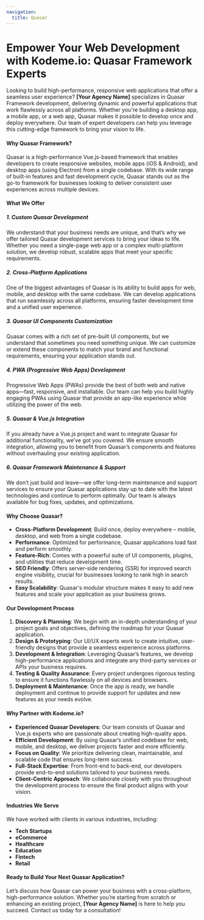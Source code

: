 ```yaml
---
navigation:
  title: Quasar
---
```


# Empower Your Web Development with Kodeme.io: Quasar Framework Experts

Looking to build high-performance, responsive web applications that offer a seamless user experience? **\[Your Agency Name]** specializes in Quasar Framework development, delivering dynamic and powerful applications that work flawlessly across all platforms. Whether you're building a desktop app, a mobile app, or a web app, Quasar makes it possible to develop once and deploy everywhere. Our team of expert developers can help you leverage this cutting-edge framework to bring your vision to life.

#### Why Quasar Framework?

Quasar is a high-performance Vue.js-based framework that enables developers to create responsive websites, mobile apps (iOS & Android), and desktop apps (using Electron) from a single codebase. With its wide range of built-in features and fast development cycle, Quasar stands out as the go-to framework for businesses looking to deliver consistent user experiences across multiple devices.

#### What We Offer

##### 1. **Custom Quasar Development**

We understand that your business needs are unique, and that’s why we offer tailored Quasar development services to bring your ideas to life. Whether you need a single-page web app or a complex multi-platform solution, we develop robust, scalable apps that meet your specific requirements.

##### 2. **Cross-Platform Applications**

One of the biggest advantages of Quasar is its ability to build apps for web, mobile, and desktop with the same codebase. We can develop applications that run seamlessly across all platforms, ensuring faster development time and a unified user experience.

##### 3. **Quasar UI Components Customization**

Quasar comes with a rich set of pre-built UI components, but we understand that sometimes you need something unique. We can customize or extend these components to match your brand and functional requirements, ensuring your application stands out.

##### 4. **PWA (Progressive Web Apps) Development**

Progressive Web Apps (PWAs) provide the best of both web and native apps—fast, responsive, and installable. Our team can help you build highly engaging PWAs using Quasar that provide an app-like experience while utilizing the power of the web.

##### 5. **Quasar & Vue.js Integration**

If you already have a Vue.js project and want to integrate Quasar for additional functionality, we’ve got you covered. We ensure smooth integration, allowing you to benefit from Quasar’s components and features without overhauling your existing application.

##### 6. **Quasar Framework Maintenance & Support**

We don’t just build and leave—we offer long-term maintenance and support services to ensure your Quasar applications stay up to date with the latest technologies and continue to perform optimally. Our team is always available for bug fixes, updates, and optimizations.

#### Why Choose Quasar?

- **Cross-Platform Development**: Build once, deploy everywhere – mobile, desktop, and web from a single codebase.
- **Performance**: Optimized for performance, Quasar applications load fast and perform smoothly.
- **Feature-Rich**: Comes with a powerful suite of UI components, plugins, and utilities that reduce development time.
- **SEO Friendly**: Offers server-side rendering (SSR) for improved search engine visibility, crucial for businesses looking to rank high in search results.
- **Easy Scalability**: Quasar's modular structure makes it easy to add new features and scale your application as your business grows.

#### Our Development Process

1. **Discovery & Planning**: We begin with an in-depth understanding of your project goals and objectives, defining the roadmap for your Quasar application.
2. **Design & Prototyping**: Our UI/UX experts work to create intuitive, user-friendly designs that provide a seamless experience across platforms.
3. **Development & Integration**: Leveraging Quasar’s features, we develop high-performance applications and integrate any third-party services or APIs your business requires.
4. **Testing & Quality Assurance**: Every project undergoes rigorous testing to ensure it functions flawlessly on all devices and browsers.
5. **Deployment & Maintenance**: Once the app is ready, we handle deployment and continue to provide support for updates and new features as your needs evolve.

#### Why Partner with Kodeme.io?

- **Experienced Quasar Developers**: Our team consists of Quasar and Vue.js experts who are passionate about creating high-quality apps.
- **Efficient Development**: By using Quasar’s unified codebase for web, mobile, and desktop, we deliver projects faster and more efficiently.
- **Focus on Quality**: We prioritize delivering clean, maintainable, and scalable code that ensures long-term success.
- **Full-Stack Expertise**: From front-end to back-end, our developers provide end-to-end solutions tailored to your business needs.
- **Client-Centric Approach**: We collaborate closely with you throughout the development process to ensure the final product aligns with your vision.

#### Industries We Serve

We have worked with clients in various industries, including:

- **Tech Startups**
- **eCommerce**
- **Healthcare**
- **Education**
- **Fintech**
- **Retail**

#### Ready to Build Your Next Quasar Application?

Let’s discuss how Quasar can power your business with a cross-platform, high-performance solution. Whether you’re starting from scratch or enhancing an existing project, **\[Your Agency Name]** is here to help you succeed. Contact us today for a consultation!
